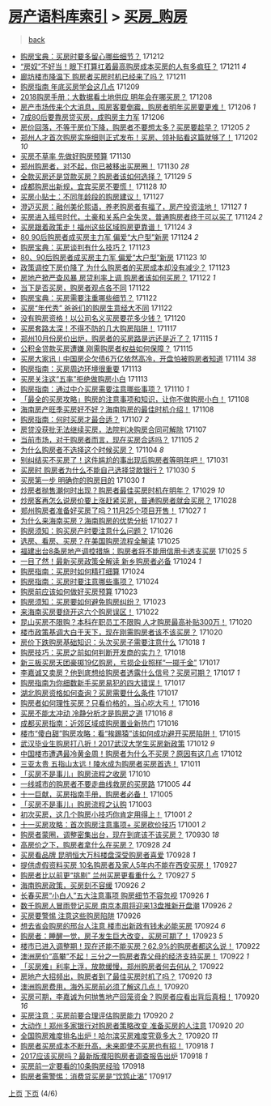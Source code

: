 [房产语料库索引](../../README.md)  > [买房_购房](买房_购房.md)
====
> [back](../README.md)

- [购房宝典：买房时要多留心哪些细节？](http://jkwz.applinzi.com/ittc/7046131542902965264.html#%E8%B4%AD%E6%88%BF%E5%AE%9D%E5%85%B8%EF%BC%9A%E4%B9%B0%E6%88%BF%E6%97%B6%E8%A6%81%E5%A4%9A%E7%95%99%E5%BF%83%E5%93%AA%E4%BA%9B%E7%BB%86%E8%8A%82%EF%BC%9F) 171212  
- [“房奴”不好当！眼下打算扛着最高购房成本买房的人有多疯狂？](http://jkwz.applinzi.com/ittc/7045905418792993808.html#%E2%80%9C%E6%88%BF%E5%A5%B4%E2%80%9D%E4%B8%8D%E5%A5%BD%E5%BD%93%EF%BC%81%E7%9C%BC%E4%B8%8B%E6%89%93%E7%AE%97%E6%89%9B%E7%9D%80%E6%9C%80%E9%AB%98%E8%B4%AD%E6%88%BF%E6%88%90%E6%9C%AC%E4%B9%B0%E6%88%BF%E7%9A%84%E4%BA%BA%E6%9C%89%E5%A4%9A%E7%96%AF%E7%8B%82%EF%BC%9F) 171211 *4* 
- [廊坊楼市降温下 购房者买房时机已经来了吗？](http://jkwz.applinzi.com/ittc/7045756784516531216.html#%E5%BB%8A%E5%9D%8A%E6%A5%BC%E5%B8%82%E9%99%8D%E6%B8%A9%E4%B8%8B+%E8%B4%AD%E6%88%BF%E8%80%85%E4%B9%B0%E6%88%BF%E6%97%B6%E6%9C%BA%E5%B7%B2%E7%BB%8F%E6%9D%A5%E4%BA%86%E5%90%97%EF%BC%9F) 171211  
- [购房指南 年底买房学会这几点](http://jkwz.applinzi.com/ittc/7044991362850620433.html#%E8%B4%AD%E6%88%BF%E6%8C%87%E5%8D%97+%E5%B9%B4%E5%BA%95%E4%B9%B0%E6%88%BF%E5%AD%A6%E4%BC%9A%E8%BF%99%E5%87%A0%E7%82%B9) 171209  
- [2018购房手册：大数据看土地供应 明年会在哪买房？](http://jkwz.applinzi.com/ittc/7044624682572055568.html#2018%E8%B4%AD%E6%88%BF%E6%89%8B%E5%86%8C%EF%BC%9A%E5%A4%A7%E6%95%B0%E6%8D%AE%E7%9C%8B%E5%9C%9F%E5%9C%B0%E4%BE%9B%E5%BA%94+%E6%98%8E%E5%B9%B4%E4%BC%9A%E5%9C%A8%E5%93%AA%E4%B9%B0%E6%88%BF%EF%BC%9F) 171208  
- [房产市场传来个大消息，囤房客要倒霉，购房者明年买房要更难！](http://jkwz.applinzi.com/ittc/7043981196084642833.html#%E6%88%BF%E4%BA%A7%E5%B8%82%E5%9C%BA%E4%BC%A0%E6%9D%A5%E4%B8%AA%E5%A4%A7%E6%B6%88%E6%81%AF%EF%BC%8C%E5%9B%A4%E6%88%BF%E5%AE%A2%E8%A6%81%E5%80%92%E9%9C%89%EF%BC%8C%E8%B4%AD%E6%88%BF%E8%80%85%E6%98%8E%E5%B9%B4%E4%B9%B0%E6%88%BF%E8%A6%81%E6%9B%B4%E9%9A%BE%EF%BC%81) 171206 *1* 
- [7成80后要靠房贷买房，成购房主力军](http://jkwz.applinzi.com/ittc/7043743998273913873.html#7%E6%88%9080%E5%90%8E%E8%A6%81%E9%9D%A0%E6%88%BF%E8%B4%B7%E4%B9%B0%E6%88%BF%EF%BC%8C%E6%88%90%E8%B4%AD%E6%88%BF%E4%B8%BB%E5%8A%9B%E5%86%9B) 171206  
- [房价回落，不等于房价下降，购房者不要想太多？买房要趁早？](http://jkwz.applinzi.com/ittc/7043743663698478096.html#%E6%88%BF%E4%BB%B7%E5%9B%9E%E8%90%BD%EF%BC%8C%E4%B8%8D%E7%AD%89%E4%BA%8E%E6%88%BF%E4%BB%B7%E4%B8%8B%E9%99%8D%EF%BC%8C%E8%B4%AD%E6%88%BF%E8%80%85%E4%B8%8D%E8%A6%81%E6%83%B3%E5%A4%AA%E5%A4%9A%EF%BC%9F%E4%B9%B0%E6%88%BF%E8%A6%81%E8%B6%81%E6%97%A9%EF%BC%9F) 171205 *2* 
- [郑州人才首次购房实施细则正式发布！买房、领补贴看这篇就够了！](http://jkwz.applinzi.com/ittc/7042447116306220048.html#%E9%83%91%E5%B7%9E%E4%BA%BA%E6%89%8D%E9%A6%96%E6%AC%A1%E8%B4%AD%E6%88%BF%E5%AE%9E%E6%96%BD%E7%BB%86%E5%88%99%E6%AD%A3%E5%BC%8F%E5%8F%91%E5%B8%83%EF%BC%81%E4%B9%B0%E6%88%BF%E3%80%81%E9%A2%86%E8%A1%A5%E8%B4%B4%E7%9C%8B%E8%BF%99%E7%AF%87%E5%B0%B1%E5%A4%9F%E4%BA%86%EF%BC%81) 171202 *10* 
- [买房不草率 先做好购房预算](http://jkwz.applinzi.com/ittc/7041789183360762896.html#%E4%B9%B0%E6%88%BF%E4%B8%8D%E8%8D%89%E7%8E%87+%E5%85%88%E5%81%9A%E5%A5%BD%E8%B4%AD%E6%88%BF%E9%A2%84%E7%AE%97) 171130  
- [郑州购房者，对不起，你已被移出买房圈！](http://jkwz.applinzi.com/ittc/7041785593703433233.html#%E9%83%91%E5%B7%9E%E8%B4%AD%E6%88%BF%E8%80%85%EF%BC%8C%E5%AF%B9%E4%B8%8D%E8%B5%B7%EF%BC%8C%E4%BD%A0%E5%B7%B2%E8%A2%AB%E7%A7%BB%E5%87%BA%E4%B9%B0%E6%88%BF%E5%9C%88%EF%BC%81) 171130 *28* 
- [全款买房还是贷款买房？购房者该如何选择？](http://jkwz.applinzi.com/ittc/7041431912051115025.html#%E5%85%A8%E6%AC%BE%E4%B9%B0%E6%88%BF%E8%BF%98%E6%98%AF%E8%B4%B7%E6%AC%BE%E4%B9%B0%E6%88%BF%EF%BC%9F%E8%B4%AD%E6%88%BF%E8%80%85%E8%AF%A5%E5%A6%82%E4%BD%95%E9%80%89%E6%8B%A9%EF%BC%9F) 171129 *5* 
- [成都购房出新规，宜宾买房不要慌！](http://jkwz.applinzi.com/ittc/7041015996159099920.html#%E6%88%90%E9%83%BD%E8%B4%AD%E6%88%BF%E5%87%BA%E6%96%B0%E8%A7%84%EF%BC%8C%E5%AE%9C%E5%AE%BE%E4%B9%B0%E6%88%BF%E4%B8%8D%E8%A6%81%E6%85%8C%EF%BC%81) 171128 *10* 
- [买房小贴士：不同年龄段的购房建议！](http://jkwz.applinzi.com/ittc/7040683220763411473.html#%E4%B9%B0%E6%88%BF%E5%B0%8F%E8%B4%B4%E5%A3%AB%EF%BC%9A%E4%B8%8D%E5%90%8C%E5%B9%B4%E9%BE%84%E6%AE%B5%E7%9A%84%E8%B4%AD%E6%88%BF%E5%BB%BA%E8%AE%AE%EF%BC%81) 171127  
- [澄迈买房：融创美伦熙语，养老购房者有福了，房产投资洼地！](http://jkwz.applinzi.com/ittc/7040654216094286865.html#%E6%BE%84%E8%BF%88%E4%B9%B0%E6%88%BF%EF%BC%9A%E8%9E%8D%E5%88%9B%E7%BE%8E%E4%BC%A6%E7%86%99%E8%AF%AD%EF%BC%8C%E5%85%BB%E8%80%81%E8%B4%AD%E6%88%BF%E8%80%85%E6%9C%89%E7%A6%8F%E4%BA%86%EF%BC%8C%E6%88%BF%E4%BA%A7%E6%8A%95%E8%B5%84%E6%B4%BC%E5%9C%B0%EF%BC%81) 171127 *1* 
- [买房进入摇号时代，土豪和关系户全失灵，普通购房者终于可以买了](http://jkwz.applinzi.com/ittc/7039574722398913552.html#%E4%B9%B0%E6%88%BF%E8%BF%9B%E5%85%A5%E6%91%87%E5%8F%B7%E6%97%B6%E4%BB%A3%EF%BC%8C%E5%9C%9F%E8%B1%AA%E5%92%8C%E5%85%B3%E7%B3%BB%E6%88%B7%E5%85%A8%E5%A4%B1%E7%81%B5%EF%BC%8C%E6%99%AE%E9%80%9A%E8%B4%AD%E6%88%BF%E8%80%85%E7%BB%88%E4%BA%8E%E5%8F%AF%E4%BB%A5%E4%B9%B0%E4%BA%86) 171124 *2* 
- [买房跟着政策走！福州这些区域购房更靠谱！](http://jkwz.applinzi.com/ittc/7039546176259490833.html#%E4%B9%B0%E6%88%BF%E8%B7%9F%E7%9D%80%E6%94%BF%E7%AD%96%E8%B5%B0%EF%BC%81%E7%A6%8F%E5%B7%9E%E8%BF%99%E4%BA%9B%E5%8C%BA%E5%9F%9F%E8%B4%AD%E6%88%BF%E6%9B%B4%E9%9D%A0%E8%B0%B1%EF%BC%81) 171124 *3* 
- [80 90后购房者成买房主力军 偏爱“大户型”新房](http://jkwz.applinzi.com/ittc/7039433557850719249.html#80+90%E5%90%8E%E8%B4%AD%E6%88%BF%E8%80%85%E6%88%90%E4%B9%B0%E6%88%BF%E4%B8%BB%E5%8A%9B%E5%86%9B+%E5%81%8F%E7%88%B1%E2%80%9C%E5%A4%A7%E6%88%B7%E5%9E%8B%E2%80%9D%E6%96%B0%E6%88%BF) 171124 *2* 
- [购房宝典：买房谈判有什么技巧？](http://jkwz.applinzi.com/ittc/7039183881574548496.html#%E8%B4%AD%E6%88%BF%E5%AE%9D%E5%85%B8%EF%BC%9A%E4%B9%B0%E6%88%BF%E8%B0%88%E5%88%A4%E6%9C%89%E4%BB%80%E4%B9%88%E6%8A%80%E5%B7%A7%EF%BC%9F) 171123  
- [80、90后购房者成买房主力军 偏爱“大户型”新房](http://jkwz.applinzi.com/ittc/7039174843717649424.html#80%E3%80%8190%E5%90%8E%E8%B4%AD%E6%88%BF%E8%80%85%E6%88%90%E4%B9%B0%E6%88%BF%E4%B8%BB%E5%8A%9B%E5%86%9B+%E5%81%8F%E7%88%B1%E2%80%9C%E5%A4%A7%E6%88%B7%E5%9E%8B%E2%80%9D%E6%96%B0%E6%88%BF) 171123 *10* 
- [政策调控下房价降了 为什么购房者的买房成本却没有减少？](http://jkwz.applinzi.com/ittc/7039074349078807569.html#%E6%94%BF%E7%AD%96%E8%B0%83%E6%8E%A7%E4%B8%8B%E6%88%BF%E4%BB%B7%E9%99%8D%E4%BA%86+%E4%B8%BA%E4%BB%80%E4%B9%88%E8%B4%AD%E6%88%BF%E8%80%85%E7%9A%84%E4%B9%B0%E6%88%BF%E6%88%90%E6%9C%AC%E5%8D%B4%E6%B2%A1%E6%9C%89%E5%87%8F%E5%B0%91%EF%BC%9F) 171123  
- [房地产掀严查风暴 房贷利率上调 购房者该如何买房？](http://jkwz.applinzi.com/ittc/7038725910772073488.html#%E6%88%BF%E5%9C%B0%E4%BA%A7%E6%8E%80%E4%B8%A5%E6%9F%A5%E9%A3%8E%E6%9A%B4+%E6%88%BF%E8%B4%B7%E5%88%A9%E7%8E%87%E4%B8%8A%E8%B0%83+%E8%B4%AD%E6%88%BF%E8%80%85%E8%AF%A5%E5%A6%82%E4%BD%95%E4%B9%B0%E6%88%BF%EF%BC%9F) 171122 *1* 
- [当下是否买房，购房者观点各不同](http://jkwz.applinzi.com/ittc/7038746382901445648.html#%E5%BD%93%E4%B8%8B%E6%98%AF%E5%90%A6%E4%B9%B0%E6%88%BF%EF%BC%8C%E8%B4%AD%E6%88%BF%E8%80%85%E8%A7%82%E7%82%B9%E5%90%84%E4%B8%8D%E5%90%8C) 171122  
- [购房宝典：买房需要注重哪些细节？](http://jkwz.applinzi.com/ittc/7038720114633999377.html#%E8%B4%AD%E6%88%BF%E5%AE%9D%E5%85%B8%EF%BC%9A%E4%B9%B0%E6%88%BF%E9%9C%80%E8%A6%81%E6%B3%A8%E9%87%8D%E5%93%AA%E4%BA%9B%E7%BB%86%E8%8A%82%EF%BC%9F) 171122  
- [买房“年代秀” 爸爸们的购房生意经大不同](http://jkwz.applinzi.com/ittc/7038695588185506833.html#%E4%B9%B0%E6%88%BF%E2%80%9C%E5%B9%B4%E4%BB%A3%E7%A7%80%E2%80%9D+%E7%88%B8%E7%88%B8%E4%BB%AC%E7%9A%84%E8%B4%AD%E6%88%BF%E7%94%9F%E6%84%8F%E7%BB%8F%E5%A4%A7%E4%B8%8D%E5%90%8C) 171122  
- [没有购房资格！以公司名义买房要花多少钱？](http://jkwz.applinzi.com/ittc/7037974073299174416.html#%E6%B2%A1%E6%9C%89%E8%B4%AD%E6%88%BF%E8%B5%84%E6%A0%BC%EF%BC%81%E4%BB%A5%E5%85%AC%E5%8F%B8%E5%90%8D%E4%B9%89%E4%B9%B0%E6%88%BF%E8%A6%81%E8%8A%B1%E5%A4%9A%E5%B0%91%E9%92%B1%EF%BC%9F) 171120  
- [买房套路太深！不得不防的几大购房陷阱！](http://jkwz.applinzi.com/ittc/7036701939922895889.html#%E4%B9%B0%E6%88%BF%E5%A5%97%E8%B7%AF%E5%A4%AA%E6%B7%B1%EF%BC%81%E4%B8%8D%E5%BE%97%E4%B8%8D%E9%98%B2%E7%9A%84%E5%87%A0%E5%A4%A7%E8%B4%AD%E6%88%BF%E9%99%B7%E9%98%B1%EF%BC%81) 171117  
- [郑州10月份房价出炉，购房者的买房路是远还是近了？](http://jkwz.applinzi.com/ittc/7036212534053438481.html#%E9%83%91%E5%B7%9E10%E6%9C%88%E4%BB%BD%E6%88%BF%E4%BB%B7%E5%87%BA%E7%82%89%EF%BC%8C%E8%B4%AD%E6%88%BF%E8%80%85%E7%9A%84%E4%B9%B0%E6%88%BF%E8%B7%AF%E6%98%AF%E8%BF%9C%E8%BF%98%E6%98%AF%E8%BF%91%E4%BA%86%EF%BC%9F) 171115 *1* 
- [公积金贷款买房遭嫌 刚需购房者权益如何保障？](http://jkwz.applinzi.com/ittc/7036110177332364305.html#%E5%85%AC%E7%A7%AF%E9%87%91%E8%B4%B7%E6%AC%BE%E4%B9%B0%E6%88%BF%E9%81%AD%E5%AB%8C+%E5%88%9A%E9%9C%80%E8%B4%AD%E6%88%BF%E8%80%85%E6%9D%83%E7%9B%8A%E5%A6%82%E4%BD%95%E4%BF%9D%E9%9A%9C%EF%BC%9F) 171115  
- [买房大家讯∣中国房企欠债6万亿依然高冷，开盘怕被购房者知道](http://jkwz.applinzi.com/ittc/7035844351366792209.html#%E4%B9%B0%E6%88%BF%E5%A4%A7%E5%AE%B6%E8%AE%AF%E2%88%A3%E4%B8%AD%E5%9B%BD%E6%88%BF%E4%BC%81%E6%AC%A0%E5%80%BA6%E4%B8%87%E4%BA%BF%E4%BE%9D%E7%84%B6%E9%AB%98%E5%86%B7%EF%BC%8C%E5%BC%80%E7%9B%98%E6%80%95%E8%A2%AB%E8%B4%AD%E6%88%BF%E8%80%85%E7%9F%A5%E9%81%93) 171114 *38* 
- [购房指南：买房周边环境很重要](http://jkwz.applinzi.com/ittc/7035488117610513424.html#%E8%B4%AD%E6%88%BF%E6%8C%87%E5%8D%97%EF%BC%9A%E4%B9%B0%E6%88%BF%E5%91%A8%E8%BE%B9%E7%8E%AF%E5%A2%83%E5%BE%88%E9%87%8D%E8%A6%81) 171113  
- [买房关注这“五率”拒绝做购房小白](http://jkwz.applinzi.com/ittc/7035442080397132816.html#%E4%B9%B0%E6%88%BF%E5%85%B3%E6%B3%A8%E8%BF%99%E2%80%9C%E4%BA%94%E7%8E%87%E2%80%9D%E6%8B%92%E7%BB%9D%E5%81%9A%E8%B4%AD%E6%88%BF%E5%B0%8F%E7%99%BD) 171113  
- [购房指南：通过中介买房需要注意哪些事项？](http://jkwz.applinzi.com/ittc/7034379103313069073.html#%E8%B4%AD%E6%88%BF%E6%8C%87%E5%8D%97%EF%BC%9A%E9%80%9A%E8%BF%87%E4%B8%AD%E4%BB%8B%E4%B9%B0%E6%88%BF%E9%9C%80%E8%A6%81%E6%B3%A8%E6%84%8F%E5%93%AA%E4%BA%9B%E4%BA%8B%E9%A1%B9%EF%BC%9F) 171110 *1* 
- [「最全的买房攻略」购房的注意事项和知识，让你不做购房小白！](http://jkwz.applinzi.com/ittc/7033591715439576080.html#%E3%80%8C%E6%9C%80%E5%85%A8%E7%9A%84%E4%B9%B0%E6%88%BF%E6%94%BB%E7%95%A5%E3%80%8D%E8%B4%AD%E6%88%BF%E7%9A%84%E6%B3%A8%E6%84%8F%E4%BA%8B%E9%A1%B9%E5%92%8C%E7%9F%A5%E8%AF%86%EF%BC%8C%E8%AE%A9%E4%BD%A0%E4%B8%8D%E5%81%9A%E8%B4%AD%E6%88%BF%E5%B0%8F%E7%99%BD%EF%BC%81) 171108  
- [海南房产旺季买房好不好？海南购房的最佳时机介绍！](http://jkwz.applinzi.com/ittc/7033624635109803025.html#%E6%B5%B7%E5%8D%97%E6%88%BF%E4%BA%A7%E6%97%BA%E5%AD%A3%E4%B9%B0%E6%88%BF%E5%A5%BD%E4%B8%8D%E5%A5%BD%EF%BC%9F%E6%B5%B7%E5%8D%97%E8%B4%AD%E6%88%BF%E7%9A%84%E6%9C%80%E4%BD%B3%E6%97%B6%E6%9C%BA%E4%BB%8B%E7%BB%8D%EF%BC%81) 171108  
- [购房指南：何时买房才最合适？](http://jkwz.applinzi.com/ittc/7033149241206244368.html#%E8%B4%AD%E6%88%BF%E6%8C%87%E5%8D%97%EF%BC%9A%E4%BD%95%E6%97%B6%E4%B9%B0%E6%88%BF%E6%89%8D%E6%9C%80%E5%90%88%E9%80%82%EF%BC%9F) 171107 *2* 
- [房贷没获批无法继续买房，法院判决购房合同可解除](http://jkwz.applinzi.com/ittc/7033133041952752656.html#%E6%88%BF%E8%B4%B7%E6%B2%A1%E8%8E%B7%E6%89%B9%E6%97%A0%E6%B3%95%E7%BB%A7%E7%BB%AD%E4%B9%B0%E6%88%BF%EF%BC%8C%E6%B3%95%E9%99%A2%E5%88%A4%E5%86%B3%E8%B4%AD%E6%88%BF%E5%90%88%E5%90%8C%E5%8F%AF%E8%A7%A3%E9%99%A4) 171107  
- [当前市场，对于购房者而言，现在买房合适吗？](http://jkwz.applinzi.com/ittc/7032455133626106896.html#%E5%BD%93%E5%89%8D%E5%B8%82%E5%9C%BA%EF%BC%8C%E5%AF%B9%E4%BA%8E%E8%B4%AD%E6%88%BF%E8%80%85%E8%80%8C%E8%A8%80%EF%BC%8C%E7%8E%B0%E5%9C%A8%E4%B9%B0%E6%88%BF%E5%90%88%E9%80%82%E5%90%97%EF%BC%9F) 171105 *2* 
- [为什么购房者不选择这个时候买房？](http://jkwz.applinzi.com/ittc/7032163982889190417.html#%E4%B8%BA%E4%BB%80%E4%B9%88%E8%B4%AD%E6%88%BF%E8%80%85%E4%B8%8D%E9%80%89%E6%8B%A9%E8%BF%99%E4%B8%AA%E6%97%B6%E5%80%99%E4%B9%B0%E6%88%BF%EF%BC%9F) 171104 *8* 
- [别纠结买不买房了！这件尴尬的事出现后购房者等明年吧！](http://jkwz.applinzi.com/ittc/7030580006718276625.html#%E5%88%AB%E7%BA%A0%E7%BB%93%E4%B9%B0%E4%B8%8D%E4%B9%B0%E6%88%BF%E4%BA%86%EF%BC%81%E8%BF%99%E4%BB%B6%E5%B0%B4%E5%B0%AC%E7%9A%84%E4%BA%8B%E5%87%BA%E7%8E%B0%E5%90%8E%E8%B4%AD%E6%88%BF%E8%80%85%E7%AD%89%E6%98%8E%E5%B9%B4%E5%90%A7%EF%BC%81) 171031  
- [买房时 购房者为什么不能自己选择贷款银行？](http://jkwz.applinzi.com/ittc/7030302579735659537.html#%E4%B9%B0%E6%88%BF%E6%97%B6+%E8%B4%AD%E6%88%BF%E8%80%85%E4%B8%BA%E4%BB%80%E4%B9%88%E4%B8%8D%E8%83%BD%E8%87%AA%E5%B7%B1%E9%80%89%E6%8B%A9%E8%B4%B7%E6%AC%BE%E9%93%B6%E8%A1%8C%EF%BC%9F) 171030 *5* 
- [买房第一步 明确你的购房目的](http://jkwz.applinzi.com/ittc/7030183911165002769.html#%E4%B9%B0%E6%88%BF%E7%AC%AC%E4%B8%80%E6%AD%A5+%E6%98%8E%E7%A1%AE%E4%BD%A0%E7%9A%84%E8%B4%AD%E6%88%BF%E7%9B%AE%E7%9A%84) 171030 *1* 
- [炒房者抛售潮何时出现？购房者最佳买房时机在明年？](http://jkwz.applinzi.com/ittc/7029909019068728336.html#%E7%82%92%E6%88%BF%E8%80%85%E6%8A%9B%E5%94%AE%E6%BD%AE%E4%BD%95%E6%97%B6%E5%87%BA%E7%8E%B0%EF%BC%9F%E8%B4%AD%E6%88%BF%E8%80%85%E6%9C%80%E4%BD%B3%E4%B9%B0%E6%88%BF%E6%97%B6%E6%9C%BA%E5%9C%A8%E6%98%8E%E5%B9%B4%EF%BC%9F) 171029 *10* 
- [炒房客再怎么说房价要上涨赶紧买房，普通购房者就会买房？](http://jkwz.applinzi.com/ittc/7029458470816973840.html#%E7%82%92%E6%88%BF%E5%AE%A2%E5%86%8D%E6%80%8E%E4%B9%88%E8%AF%B4%E6%88%BF%E4%BB%B7%E8%A6%81%E4%B8%8A%E6%B6%A8%E8%B5%B6%E7%B4%A7%E4%B9%B0%E6%88%BF%EF%BC%8C%E6%99%AE%E9%80%9A%E8%B4%AD%E6%88%BF%E8%80%85%E5%B0%B1%E4%BC%9A%E4%B9%B0%E6%88%BF%EF%BC%9F) 171028  
- [郑州购房者准备好买房了吗？11月25个项目开售！](http://jkwz.applinzi.com/ittc/7029154352604906513.html#%E9%83%91%E5%B7%9E%E8%B4%AD%E6%88%BF%E8%80%85%E5%87%86%E5%A4%87%E5%A5%BD%E4%B9%B0%E6%88%BF%E4%BA%86%E5%90%97%EF%BC%9F11%E6%9C%8825%E4%B8%AA%E9%A1%B9%E7%9B%AE%E5%BC%80%E5%94%AE%EF%BC%81) 171027 *1* 
- [为什么来海南买房？海南购房的优势分析](http://jkwz.applinzi.com/ittc/7029151611195229201.html#%E4%B8%BA%E4%BB%80%E4%B9%88%E6%9D%A5%E6%B5%B7%E5%8D%97%E4%B9%B0%E6%88%BF%EF%BC%9F%E6%B5%B7%E5%8D%97%E8%B4%AD%E6%88%BF%E7%9A%84%E4%BC%98%E5%8A%BF%E5%88%86%E6%9E%90) 171027 *1* 
- [购房须知：购买房产时要注意什么问题？](http://jkwz.applinzi.com/ittc/7028757097183970320.html#%E8%B4%AD%E6%88%BF%E9%A1%BB%E7%9F%A5%EF%BC%9A%E8%B4%AD%E4%B9%B0%E6%88%BF%E4%BA%A7%E6%97%B6%E8%A6%81%E6%B3%A8%E6%84%8F%E4%BB%80%E4%B9%88%E9%97%AE%E9%A2%98%EF%BC%9F) 171026  
- [选房、看房、买房？在美国购房流程全解读](http://jkwz.applinzi.com/ittc/7028335637827159057.html#%E9%80%89%E6%88%BF%E3%80%81%E7%9C%8B%E6%88%BF%E3%80%81%E4%B9%B0%E6%88%BF%EF%BC%9F%E5%9C%A8%E7%BE%8E%E5%9B%BD%E8%B4%AD%E6%88%BF%E6%B5%81%E7%A8%8B%E5%85%A8%E8%A7%A3%E8%AF%BB) 171025  
- [福建出台8条房地产调控措施：购房者将不能用信用卡透支买房](http://jkwz.applinzi.com/ittc/7028296350503011344.html#%E7%A6%8F%E5%BB%BA%E5%87%BA%E5%8F%B08%E6%9D%A1%E6%88%BF%E5%9C%B0%E4%BA%A7%E8%B0%83%E6%8E%A7%E6%8E%AA%E6%96%BD%EF%BC%9A%E8%B4%AD%E6%88%BF%E8%80%85%E5%B0%86%E4%B8%8D%E8%83%BD%E7%94%A8%E4%BF%A1%E7%94%A8%E5%8D%A1%E9%80%8F%E6%94%AF%E4%B9%B0%E6%88%BF) 171025 *5* 
- [一目了然！最新买房政策全解读 新乡购房者必备](http://jkwz.applinzi.com/ittc/7027999877307565073.html#%E4%B8%80%E7%9B%AE%E4%BA%86%E7%84%B6%EF%BC%81%E6%9C%80%E6%96%B0%E4%B9%B0%E6%88%BF%E6%94%BF%E7%AD%96%E5%85%A8%E8%A7%A3%E8%AF%BB+%E6%96%B0%E4%B9%A1%E8%B4%AD%E6%88%BF%E8%80%85%E5%BF%85%E5%A4%87) 171024 *1* 
- [购房指南：买房时如何精打细算](http://jkwz.applinzi.com/ittc/7027975447177069585.html#%E8%B4%AD%E6%88%BF%E6%8C%87%E5%8D%97%EF%BC%9A%E4%B9%B0%E6%88%BF%E6%97%B6%E5%A6%82%E4%BD%95%E7%B2%BE%E6%89%93%E7%BB%86%E7%AE%97) 171024  
- [购房指南：买房时要注意哪些事项？](http://jkwz.applinzi.com/ittc/7027966837227275281.html#%E8%B4%AD%E6%88%BF%E6%8C%87%E5%8D%97%EF%BC%9A%E4%B9%B0%E6%88%BF%E6%97%B6%E8%A6%81%E6%B3%A8%E6%84%8F%E5%93%AA%E4%BA%9B%E4%BA%8B%E9%A1%B9%EF%BC%9F) 171024  
- [购房前应该如何做好买房预算](http://jkwz.applinzi.com/ittc/7027631440718726160.html#%E8%B4%AD%E6%88%BF%E5%89%8D%E5%BA%94%E8%AF%A5%E5%A6%82%E4%BD%95%E5%81%9A%E5%A5%BD%E4%B9%B0%E6%88%BF%E9%A2%84%E7%AE%97) 171023  
- [购房须知：买房要如何避免购房纠纷？](http://jkwz.applinzi.com/ittc/7027583633760715793.html#%E8%B4%AD%E6%88%BF%E9%A1%BB%E7%9F%A5%EF%BC%9A%E4%B9%B0%E6%88%BF%E8%A6%81%E5%A6%82%E4%BD%95%E9%81%BF%E5%85%8D%E8%B4%AD%E6%88%BF%E7%BA%A0%E7%BA%B7%EF%BC%9F) 171023  
- [来海南买房要绕开这六个购房误区！](http://jkwz.applinzi.com/ittc/7027318109478847505.html#%E6%9D%A5%E6%B5%B7%E5%8D%97%E4%B9%B0%E6%88%BF%E8%A6%81%E7%BB%95%E5%BC%80%E8%BF%99%E5%85%AD%E4%B8%AA%E8%B4%AD%E6%88%BF%E8%AF%AF%E5%8C%BA%EF%BC%81) 171022  
- [昆山买房不限购？本科在职员工不限购 人才购房最高补贴300万！](http://jkwz.applinzi.com/ittc/7026572691082052625.html#%E6%98%86%E5%B1%B1%E4%B9%B0%E6%88%BF%E4%B8%8D%E9%99%90%E8%B4%AD%EF%BC%9F%E6%9C%AC%E7%A7%91%E5%9C%A8%E8%81%8C%E5%91%98%E5%B7%A5%E4%B8%8D%E9%99%90%E8%B4%AD+%E4%BA%BA%E6%89%8D%E8%B4%AD%E6%88%BF%E6%9C%80%E9%AB%98%E8%A1%A5%E8%B4%B4300%E4%B8%87%EF%BC%81) 171020  
- [楼市政策基调大白于天下，现在刚需购房者该不该买房？](http://jkwz.applinzi.com/ittc/7026531136946308112.html#%E6%A5%BC%E5%B8%82%E6%94%BF%E7%AD%96%E5%9F%BA%E8%B0%83%E5%A4%A7%E7%99%BD%E4%BA%8E%E5%A4%A9%E4%B8%8B%EF%BC%8C%E7%8E%B0%E5%9C%A8%E5%88%9A%E9%9C%80%E8%B4%AD%E6%88%BF%E8%80%85%E8%AF%A5%E4%B8%8D%E8%AF%A5%E4%B9%B0%E6%88%BF%EF%BC%9F) 171020  
- [房价下跌购房基础知识：头次买房子需要注意什么](http://jkwz.applinzi.com/ittc/7025908240452420624.html#%E6%88%BF%E4%BB%B7%E4%B8%8B%E8%B7%8C%E8%B4%AD%E6%88%BF%E5%9F%BA%E7%A1%80%E7%9F%A5%E8%AF%86%EF%BC%9A%E5%A4%B4%E6%AC%A1%E4%B9%B0%E6%88%BF%E5%AD%90%E9%9C%80%E8%A6%81%E6%B3%A8%E6%84%8F%E4%BB%80%E4%B9%88) 171018 *1* 
- [购房技巧：买房之前如何判断开发商的实力？](http://jkwz.applinzi.com/ittc/7025841915499643921.html#%E8%B4%AD%E6%88%BF%E6%8A%80%E5%B7%A7%EF%BC%9A%E4%B9%B0%E6%88%BF%E4%B9%8B%E5%89%8D%E5%A6%82%E4%BD%95%E5%88%A4%E6%96%AD%E5%BC%80%E5%8F%91%E5%95%86%E7%9A%84%E5%AE%9E%E5%8A%9B%EF%BC%9F) 171018  
- [新三板买房天团豪掷19亿购房，亏损企业照样“一掷千金”](http://jkwz.applinzi.com/ittc/7025491908409951249.html#%E6%96%B0%E4%B8%89%E6%9D%BF%E4%B9%B0%E6%88%BF%E5%A4%A9%E5%9B%A2%E8%B1%AA%E6%8E%B719%E4%BA%BF%E8%B4%AD%E6%88%BF%EF%BC%8C%E4%BA%8F%E6%8D%9F%E4%BC%81%E4%B8%9A%E7%85%A7%E6%A0%B7%E2%80%9C%E4%B8%80%E6%8E%B7%E5%8D%83%E9%87%91%E2%80%9D) 171017  
- [李嘉诚又卖房？他到底想给购房者透露什么信号？买房可期？](http://jkwz.applinzi.com/ittc/7025479592264074256.html#%E6%9D%8E%E5%98%89%E8%AF%9A%E5%8F%88%E5%8D%96%E6%88%BF%EF%BC%9F%E4%BB%96%E5%88%B0%E5%BA%95%E6%83%B3%E7%BB%99%E8%B4%AD%E6%88%BF%E8%80%85%E9%80%8F%E9%9C%B2%E4%BB%80%E4%B9%88%E4%BF%A1%E5%8F%B7%EF%BC%9F%E4%B9%B0%E6%88%BF%E5%8F%AF%E6%9C%9F%EF%BC%9F) 171017 *1* 
- [购房指南为你细数新手买房易犯的四大错误！](http://jkwz.applinzi.com/ittc/7025368180065829904.html#%E8%B4%AD%E6%88%BF%E6%8C%87%E5%8D%97%E4%B8%BA%E4%BD%A0%E7%BB%86%E6%95%B0%E6%96%B0%E6%89%8B%E4%B9%B0%E6%88%BF%E6%98%93%E7%8A%AF%E7%9A%84%E5%9B%9B%E5%A4%A7%E9%94%99%E8%AF%AF%EF%BC%81) 171017  
- [湖北购房资格如何查询？买房需要什么条件](http://jkwz.applinzi.com/ittc/7025332844417778704.html#%E6%B9%96%E5%8C%97%E8%B4%AD%E6%88%BF%E8%B5%84%E6%A0%BC%E5%A6%82%E4%BD%95%E6%9F%A5%E8%AF%A2%EF%BC%9F%E4%B9%B0%E6%88%BF%E9%9C%80%E8%A6%81%E4%BB%80%E4%B9%88%E6%9D%A1%E4%BB%B6) 171017  
- [购房者如何理性买房？只看价格的，当心吃大亏！](http://jkwz.applinzi.com/ittc/7025094081296991248.html#%E8%B4%AD%E6%88%BF%E8%80%85%E5%A6%82%E4%BD%95%E7%90%86%E6%80%A7%E4%B9%B0%E6%88%BF%EF%BC%9F%E5%8F%AA%E7%9C%8B%E4%BB%B7%E6%A0%BC%E7%9A%84%EF%BC%8C%E5%BD%93%E5%BF%83%E5%90%83%E5%A4%A7%E4%BA%8F%EF%BC%81) 171016  
- [买房不能太冲动 冷静分析才是购房之道](http://jkwz.applinzi.com/ittc/7025084745040528401.html#%E4%B9%B0%E6%88%BF%E4%B8%8D%E8%83%BD%E5%A4%AA%E5%86%B2%E5%8A%A8+%E5%86%B7%E9%9D%99%E5%88%86%E6%9E%90%E6%89%8D%E6%98%AF%E8%B4%AD%E6%88%BF%E4%B9%8B%E9%81%93) 171016 *8* 
- [成都买房指南：近郊区域成购房置业新热门](http://jkwz.applinzi.com/ittc/7025058530581808145.html#%E6%88%90%E9%83%BD%E4%B9%B0%E6%88%BF%E6%8C%87%E5%8D%97%EF%BC%9A%E8%BF%91%E9%83%8A%E5%8C%BA%E5%9F%9F%E6%88%90%E8%B4%AD%E6%88%BF%E7%BD%AE%E4%B8%9A%E6%96%B0%E7%83%AD%E9%97%A8) 171016  
- [楼市“傻白甜”购房攻略：看“挨踢猿”该如何成功避开买房陷阱！](http://jkwz.applinzi.com/ittc/7024809495375643664.html#%E6%A5%BC%E5%B8%82%E2%80%9C%E5%82%BB%E7%99%BD%E7%94%9C%E2%80%9D%E8%B4%AD%E6%88%BF%E6%94%BB%E7%95%A5%EF%BC%9A%E7%9C%8B%E2%80%9C%E6%8C%A8%E8%B8%A2%E7%8C%BF%E2%80%9D%E8%AF%A5%E5%A6%82%E4%BD%95%E6%88%90%E5%8A%9F%E9%81%BF%E5%BC%80%E4%B9%B0%E6%88%BF%E9%99%B7%E9%98%B1%EF%BC%81) 171015  
- [武汉毕业生购房打八折！2017武汉大学生买房新政策](http://jkwz.applinzi.com/ittc/7023624036398138384.html#%E6%AD%A6%E6%B1%89%E6%AF%95%E4%B8%9A%E7%94%9F%E8%B4%AD%E6%88%BF%E6%89%93%E5%85%AB%E6%8A%98%EF%BC%812017%E6%AD%A6%E6%B1%89%E5%A4%A7%E5%AD%A6%E7%94%9F%E4%B9%B0%E6%88%BF%E6%96%B0%E6%94%BF%E7%AD%96) 171012 *9* 
- [中国楼市遭遇最冷黄金周！购房者为什么不买房？原因有这几点](http://jkwz.applinzi.com/ittc/7023486720648152081.html#%E4%B8%AD%E5%9B%BD%E6%A5%BC%E5%B8%82%E9%81%AD%E9%81%87%E6%9C%80%E5%86%B7%E9%BB%84%E9%87%91%E5%91%A8%EF%BC%81%E8%B4%AD%E6%88%BF%E8%80%85%E4%B8%BA%E4%BB%80%E4%B9%88%E4%B8%8D%E4%B9%B0%E6%88%BF%EF%BC%9F%E5%8E%9F%E5%9B%A0%E6%9C%89%E8%BF%99%E5%87%A0%E7%82%B9) 171012  
- [三亚太贵 五指山太远！陵水成为购房者买房首选！](http://jkwz.applinzi.com/ittc/7023131006910071825.html#%E4%B8%89%E4%BA%9A%E5%A4%AA%E8%B4%B5+%E4%BA%94%E6%8C%87%E5%B1%B1%E5%A4%AA%E8%BF%9C%EF%BC%81%E9%99%B5%E6%B0%B4%E6%88%90%E4%B8%BA%E8%B4%AD%E6%88%BF%E8%80%85%E4%B9%B0%E6%88%BF%E9%A6%96%E9%80%89%EF%BC%81) 171011  
- [「买房不是事儿」购房流程之收房](http://jkwz.applinzi.com/ittc/7022739111386022928.html#%E3%80%8C%E4%B9%B0%E6%88%BF%E4%B8%8D%E6%98%AF%E4%BA%8B%E5%84%BF%E3%80%8D%E8%B4%AD%E6%88%BF%E6%B5%81%E7%A8%8B%E4%B9%8B%E6%94%B6%E6%88%BF) 171010  
- [一线城市的购房者不要走曲线救房的买房路](http://jkwz.applinzi.com/ittc/7021042684402336784.html#%E4%B8%80%E7%BA%BF%E5%9F%8E%E5%B8%82%E7%9A%84%E8%B4%AD%E6%88%BF%E8%80%85%E4%B8%8D%E8%A6%81%E8%B5%B0%E6%9B%B2%E7%BA%BF%E6%95%91%E6%88%BF%E7%9A%84%E4%B9%B0%E6%88%BF%E8%B7%AF) 171005 *44* 
- [十一巨献，买房指南手册，购房者必备！](http://jkwz.applinzi.com/ittc/7020915232128631824.html#%E5%8D%81%E4%B8%80%E5%B7%A8%E7%8C%AE%EF%BC%8C%E4%B9%B0%E6%88%BF%E6%8C%87%E5%8D%97%E6%89%8B%E5%86%8C%EF%BC%8C%E8%B4%AD%E6%88%BF%E8%80%85%E5%BF%85%E5%A4%87%EF%BC%81) 171005  
- [「买房不是事儿」购房流程之认购](http://jkwz.applinzi.com/ittc/7020148301960315921.html#%E3%80%8C%E4%B9%B0%E6%88%BF%E4%B8%8D%E6%98%AF%E4%BA%8B%E5%84%BF%E3%80%8D%E8%B4%AD%E6%88%BF%E6%B5%81%E7%A8%8B%E4%B9%8B%E8%AE%A4%E8%B4%AD) 171003  
- [初次买房，这几个购房小技巧你肯定用得上！](http://jkwz.applinzi.com/ittc/7019154855514604561.html#%E5%88%9D%E6%AC%A1%E4%B9%B0%E6%88%BF%EF%BC%8C%E8%BF%99%E5%87%A0%E4%B8%AA%E8%B4%AD%E6%88%BF%E5%B0%8F%E6%8A%80%E5%B7%A7%E4%BD%A0%E8%82%AF%E5%AE%9A%E7%94%A8%E5%BE%97%E4%B8%8A%EF%BC%81) 171001 *2* 
- [十一买房攻略：首次购房注意事项+ 买房砍价技巧](http://jkwz.applinzi.com/ittc/7019410716954723344.html#%E5%8D%81%E4%B8%80%E4%B9%B0%E6%88%BF%E6%94%BB%E7%95%A5%EF%BC%9A%E9%A6%96%E6%AC%A1%E8%B4%AD%E6%88%BF%E6%B3%A8%E6%84%8F%E4%BA%8B%E9%A1%B9%2B+%E4%B9%B0%E6%88%BF%E7%A0%8D%E4%BB%B7%E6%8A%80%E5%B7%A7) 171001 *2* 
- [购房者蒙圈，调整密集出台，现在到底该不该买房？](http://jkwz.applinzi.com/ittc/7019163435852629009.html#%E8%B4%AD%E6%88%BF%E8%80%85%E8%92%99%E5%9C%88%EF%BC%8C%E8%B0%83%E6%95%B4%E5%AF%86%E9%9B%86%E5%87%BA%E5%8F%B0%EF%BC%8C%E7%8E%B0%E5%9C%A8%E5%88%B0%E5%BA%95%E8%AF%A5%E4%B8%8D%E8%AF%A5%E4%B9%B0%E6%88%BF%EF%BC%9F) 170930 *18* 
- [高房价之下，购房者拿什么在买房？](http://jkwz.applinzi.com/ittc/7018359772921988113.html#%E9%AB%98%E6%88%BF%E4%BB%B7%E4%B9%8B%E4%B8%8B%EF%BC%8C%E8%B4%AD%E6%88%BF%E8%80%85%E6%8B%BF%E4%BB%80%E4%B9%88%E5%9C%A8%E4%B9%B0%E6%88%BF%EF%BC%9F) 170928 *24* 
- [买房看品牌 昆明恒大万科楼盘深受购房者喜爱](http://jkwz.applinzi.com/ittc/7018288736704660496.html#%E4%B9%B0%E6%88%BF%E7%9C%8B%E5%93%81%E7%89%8C+%E6%98%86%E6%98%8E%E6%81%92%E5%A4%A7%E4%B8%87%E7%A7%91%E6%A5%BC%E7%9B%98%E6%B7%B1%E5%8F%97%E8%B4%AD%E6%88%BF%E8%80%85%E5%96%9C%E7%88%B1) 170928 *1* 
- [提供虚假资料买房 10名购房者及家人5年内不能在西安买房！](http://jkwz.applinzi.com/ittc/7018021884426454032.html#%E6%8F%90%E4%BE%9B%E8%99%9A%E5%81%87%E8%B5%84%E6%96%99%E4%B9%B0%E6%88%BF+10%E5%90%8D%E8%B4%AD%E6%88%BF%E8%80%85%E5%8F%8A%E5%AE%B6%E4%BA%BA5%E5%B9%B4%E5%86%85%E4%B8%8D%E8%83%BD%E5%9C%A8%E8%A5%BF%E5%AE%89%E4%B9%B0%E6%88%BF%EF%BC%81) 170927  
- [购房者比以前更“挑剔” 兰州买房更看重什么？](http://jkwz.applinzi.com/ittc/7017948382121952273.html#%E8%B4%AD%E6%88%BF%E8%80%85%E6%AF%94%E4%BB%A5%E5%89%8D%E6%9B%B4%E2%80%9C%E6%8C%91%E5%89%94%E2%80%9D+%E5%85%B0%E5%B7%9E%E4%B9%B0%E6%88%BF%E6%9B%B4%E7%9C%8B%E9%87%8D%E4%BB%80%E4%B9%88%EF%BC%9F) 170927 *5* 
- [海南购房政策，买房刻不容缓](http://jkwz.applinzi.com/ittc/7017650081250149392.html#%E6%B5%B7%E5%8D%97%E8%B4%AD%E6%88%BF%E6%94%BF%E7%AD%96%EF%BC%8C%E4%B9%B0%E6%88%BF%E5%88%BB%E4%B8%8D%E5%AE%B9%E7%BC%93) 170926 *2* 
- [长春买房“小白人”五大注意事项 购房细节不容忽视](http://jkwz.applinzi.com/ittc/7017636778192929809.html#%E9%95%BF%E6%98%A5%E4%B9%B0%E6%88%BF%E2%80%9C%E5%B0%8F%E7%99%BD%E4%BA%BA%E2%80%9D%E4%BA%94%E5%A4%A7%E6%B3%A8%E6%84%8F%E4%BA%8B%E9%A1%B9+%E8%B4%AD%E6%88%BF%E7%BB%86%E8%8A%82%E4%B8%8D%E5%AE%B9%E5%BF%BD%E8%A7%86) 170926 *1* 
- [数千购房人冒雨登记买房 南京本周将迎来13盘推新开盘潮](http://jkwz.applinzi.com/ittc/7017576744368997392.html#%E6%95%B0%E5%8D%83%E8%B4%AD%E6%88%BF%E4%BA%BA%E5%86%92%E9%9B%A8%E7%99%BB%E8%AE%B0%E4%B9%B0%E6%88%BF+%E5%8D%97%E4%BA%AC%E6%9C%AC%E5%91%A8%E5%B0%86%E8%BF%8E%E6%9D%A513%E7%9B%98%E6%8E%A8%E6%96%B0%E5%BC%80%E7%9B%98%E6%BD%AE) 170926 *2* 
- [买房要警惕 注意这些购房陷阱](http://jkwz.applinzi.com/ittc/7017573845559673872.html#%E4%B9%B0%E6%88%BF%E8%A6%81%E8%AD%A6%E6%83%95+%E6%B3%A8%E6%84%8F%E8%BF%99%E4%BA%9B%E8%B4%AD%E6%88%BF%E9%99%B7%E9%98%B1) 170926  
- [想去省会购房的邢台人注意 楼市出新政有钱未必能买房](http://jkwz.applinzi.com/ittc/7016972886810821648.html#%E6%83%B3%E5%8E%BB%E7%9C%81%E4%BC%9A%E8%B4%AD%E6%88%BF%E7%9A%84%E9%82%A2%E5%8F%B0%E4%BA%BA%E6%B3%A8%E6%84%8F+%E6%A5%BC%E5%B8%82%E5%87%BA%E6%96%B0%E6%94%BF%E6%9C%89%E9%92%B1%E6%9C%AA%E5%BF%85%E8%83%BD%E4%B9%B0%E6%88%BF) 170924 *6* 
- [购房者：睡醒一觉，房子发生巨大改变，买房可期了！](http://jkwz.applinzi.com/ittc/7016485248827917329.html#%E8%B4%AD%E6%88%BF%E8%80%85%EF%BC%9A%E7%9D%A1%E9%86%92%E4%B8%80%E8%A7%89%EF%BC%8C%E6%88%BF%E5%AD%90%E5%8F%91%E7%94%9F%E5%B7%A8%E5%A4%A7%E6%94%B9%E5%8F%98%EF%BC%8C%E4%B9%B0%E6%88%BF%E5%8F%AF%E6%9C%9F%E4%BA%86%EF%BC%81) 170923 *5* 
- [楼市已进入调整期！现在还能不能买房？62.9%的购房者都这么说！](http://jkwz.applinzi.com/ittc/7016207353685476368.html#%E6%A5%BC%E5%B8%82%E5%B7%B2%E8%BF%9B%E5%85%A5%E8%B0%83%E6%95%B4%E6%9C%9F%EF%BC%81%E7%8E%B0%E5%9C%A8%E8%BF%98%E8%83%BD%E4%B8%8D%E8%83%BD%E4%B9%B0%E6%88%BF%EF%BC%9F62.9%25%E7%9A%84%E8%B4%AD%E6%88%BF%E8%80%85%E9%83%BD%E8%BF%99%E4%B9%88%E8%AF%B4%EF%BC%81) 170922  
- [澳洲房价“高攀”不起！三分之一购房者靠父母的经济支持买房！](http://jkwz.applinzi.com/ittc/7016133330297422865.html#%E6%BE%B3%E6%B4%B2%E6%88%BF%E4%BB%B7%E2%80%9C%E9%AB%98%E6%94%80%E2%80%9D%E4%B8%8D%E8%B5%B7%EF%BC%81%E4%B8%89%E5%88%86%E4%B9%8B%E4%B8%80%E8%B4%AD%E6%88%BF%E8%80%85%E9%9D%A0%E7%88%B6%E6%AF%8D%E7%9A%84%E7%BB%8F%E6%B5%8E%E6%94%AF%E6%8C%81%E4%B9%B0%E6%88%BF%EF%BC%81) 170922 *1* 
- [「买房难」利率上浮，放款缓慢，郑州购房者何去何从？](http://jkwz.applinzi.com/ittc/7016054019825599505.html#%E3%80%8C%E4%B9%B0%E6%88%BF%E9%9A%BE%E3%80%8D%E5%88%A9%E7%8E%87%E4%B8%8A%E6%B5%AE%EF%BC%8C%E6%94%BE%E6%AC%BE%E7%BC%93%E6%85%A2%EF%BC%8C%E9%83%91%E5%B7%9E%E8%B4%AD%E6%88%BF%E8%80%85%E4%BD%95%E5%8E%BB%E4%BD%95%E4%BB%8E%EF%BC%9F) 170922  
- [房地产大招频出，购房者到了最佳买房时机了吗？](http://jkwz.applinzi.com/ittc/7015497034692559888.html#%E6%88%BF%E5%9C%B0%E4%BA%A7%E5%A4%A7%E6%8B%9B%E9%A2%91%E5%87%BA%EF%BC%8C%E8%B4%AD%E6%88%BF%E8%80%85%E5%88%B0%E4%BA%86%E6%9C%80%E4%BD%B3%E4%B9%B0%E6%88%BF%E6%97%B6%E6%9C%BA%E4%BA%86%E5%90%97%EF%BC%9F) 170920 *13* 
- [澳洲购房费用，海外买房前必须了解这几点！](http://jkwz.applinzi.com/ittc/7015408782241432593.html#%E6%BE%B3%E6%B4%B2%E8%B4%AD%E6%88%BF%E8%B4%B9%E7%94%A8%EF%BC%8C%E6%B5%B7%E5%A4%96%E4%B9%B0%E6%88%BF%E5%89%8D%E5%BF%85%E9%A1%BB%E4%BA%86%E8%A7%A3%E8%BF%99%E5%87%A0%E7%82%B9%EF%BC%81) 170920  
- [买房可期，李嘉诚为何抛售地产回笼资金？购房者应看出背后真相！](http://jkwz.applinzi.com/ittc/7015360781103924241.html#%E4%B9%B0%E6%88%BF%E5%8F%AF%E6%9C%9F%EF%BC%8C%E6%9D%8E%E5%98%89%E8%AF%9A%E4%B8%BA%E4%BD%95%E6%8A%9B%E5%94%AE%E5%9C%B0%E4%BA%A7%E5%9B%9E%E7%AC%BC%E8%B5%84%E9%87%91%EF%BC%9F%E8%B4%AD%E6%88%BF%E8%80%85%E5%BA%94%E7%9C%8B%E5%87%BA%E8%83%8C%E5%90%8E%E7%9C%9F%E7%9B%B8%EF%BC%81) 170920 *16* 
- [买房注意：买房前要合理评估购房能力](http://jkwz.applinzi.com/ittc/7015341365607793681.html#%E4%B9%B0%E6%88%BF%E6%B3%A8%E6%84%8F%EF%BC%9A%E4%B9%B0%E6%88%BF%E5%89%8D%E8%A6%81%E5%90%88%E7%90%86%E8%AF%84%E4%BC%B0%E8%B4%AD%E6%88%BF%E8%83%BD%E5%8A%9B) 170920 *2* 
- [大动作！郑州多家银行对购房者策略改变 准备买房的人注意](http://jkwz.applinzi.com/ittc/7015332704135152656.html#%E5%A4%A7%E5%8A%A8%E4%BD%9C%EF%BC%81%E9%83%91%E5%B7%9E%E5%A4%9A%E5%AE%B6%E9%93%B6%E8%A1%8C%E5%AF%B9%E8%B4%AD%E6%88%BF%E8%80%85%E7%AD%96%E7%95%A5%E6%94%B9%E5%8F%98+%E5%87%86%E5%A4%87%E4%B9%B0%E6%88%BF%E7%9A%84%E4%BA%BA%E6%B3%A8%E6%84%8F) 170920 *20* 
- [全国购房难度排名出炉！哈尔滨买房难度究竟多大？](http://jkwz.applinzi.com/ittc/7015287008187122705.html#%E5%85%A8%E5%9B%BD%E8%B4%AD%E6%88%BF%E9%9A%BE%E5%BA%A6%E6%8E%92%E5%90%8D%E5%87%BA%E7%82%89%EF%BC%81%E5%93%88%E5%B0%94%E6%BB%A8%E4%B9%B0%E6%88%BF%E9%9A%BE%E5%BA%A6%E7%A9%B6%E7%AB%9F%E5%A4%9A%E5%A4%A7%EF%BC%9F) 170920 *11* 
- [购房者买房成本不断升高，未来即使不买房也有招！](http://jkwz.applinzi.com/ittc/7014756592434807824.html#%E8%B4%AD%E6%88%BF%E8%80%85%E4%B9%B0%E6%88%BF%E6%88%90%E6%9C%AC%E4%B8%8D%E6%96%AD%E5%8D%87%E9%AB%98%EF%BC%8C%E6%9C%AA%E6%9D%A5%E5%8D%B3%E4%BD%BF%E4%B8%8D%E4%B9%B0%E6%88%BF%E4%B9%9F%E6%9C%89%E6%8B%9B%EF%BC%81) 170918 *1* 
- [2017应该买房吗？最新版濮阳购房者调查报告出炉](http://jkwz.applinzi.com/ittc/7014699784710128656.html#2017%E5%BA%94%E8%AF%A5%E4%B9%B0%E6%88%BF%E5%90%97%EF%BC%9F%E6%9C%80%E6%96%B0%E7%89%88%E6%BF%AE%E9%98%B3%E8%B4%AD%E6%88%BF%E8%80%85%E8%B0%83%E6%9F%A5%E6%8A%A5%E5%91%8A%E5%87%BA%E7%82%89) 170918 *1* 
- [买房前一定要看的10条购房经验](http://jkwz.applinzi.com/ittc/7014664670752015377.html#%E4%B9%B0%E6%88%BF%E5%89%8D%E4%B8%80%E5%AE%9A%E8%A6%81%E7%9C%8B%E7%9A%8410%E6%9D%A1%E8%B4%AD%E6%88%BF%E7%BB%8F%E9%AA%8C) 170918  
- [购房者需警惕：消费贷买房是“饮鸩止渴”](http://jkwz.applinzi.com/ittc/7014305857867875344.html#%E8%B4%AD%E6%88%BF%E8%80%85%E9%9C%80%E8%AD%A6%E6%83%95%EF%BC%9A%E6%B6%88%E8%B4%B9%E8%B4%B7%E4%B9%B0%E6%88%BF%E6%98%AF%E2%80%9C%E9%A5%AE%E9%B8%A9%E6%AD%A2%E6%B8%B4%E2%80%9D) 170917  


 [上页](买房_购房5.md) [下页](买房_购房3.md)          (4/6)